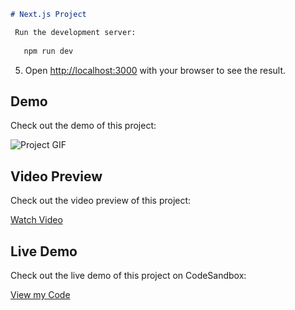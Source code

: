 ```markdown
# Next.js Project

 Run the development server:
 
   npm run dev
   ```

5. Open [http://localhost:3000](http://localhost:3000) with your browser to see the result.

## Demo

Check out the demo of this project:

![Project GIF](assets/Review_App_Gif.gif)

## Video Preview

Check out the video preview of this project:

[Watch Video](https://drive.google.com/file/d/1RmF44jrHoG9AwfstoyMRv-Ce-S8GRJX2/view?usp=drive_link)

## Live Demo

Check out the live demo of this project on CodeSandbox:

[View my Code](https://codesandbox.io/p/devbox/review-app-forked-j3mrmq?embed=1&file=%2Fapp%2Fpage.tsx)

